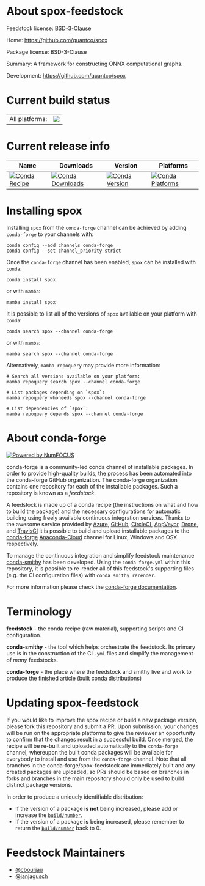About spox-feedstock
====================

Feedstock license: [BSD-3-Clause](https://github.com/conda-forge/spox-feedstock/blob/main/LICENSE.txt)

Home: https://github.com/quantco/spox

Package license: BSD-3-Clause

Summary: A framework for constructing ONNX computational graphs.

Development: https://github.com/quantco/spox

Current build status
====================


<table><tr><td>All platforms:</td>
    <td>
      <a href="https://dev.azure.com/conda-forge/feedstock-builds/_build/latest?definitionId=18786&branchName=main">
        <img src="https://dev.azure.com/conda-forge/feedstock-builds/_apis/build/status/spox-feedstock?branchName=main">
      </a>
    </td>
  </tr>
</table>

Current release info
====================

| Name | Downloads | Version | Platforms |
| --- | --- | --- | --- |
| [![Conda Recipe](https://img.shields.io/badge/recipe-spox-green.svg)](https://anaconda.org/conda-forge/spox) | [![Conda Downloads](https://img.shields.io/conda/dn/conda-forge/spox.svg)](https://anaconda.org/conda-forge/spox) | [![Conda Version](https://img.shields.io/conda/vn/conda-forge/spox.svg)](https://anaconda.org/conda-forge/spox) | [![Conda Platforms](https://img.shields.io/conda/pn/conda-forge/spox.svg)](https://anaconda.org/conda-forge/spox) |

Installing spox
===============

Installing `spox` from the `conda-forge` channel can be achieved by adding `conda-forge` to your channels with:

```
conda config --add channels conda-forge
conda config --set channel_priority strict
```

Once the `conda-forge` channel has been enabled, `spox` can be installed with `conda`:

```
conda install spox
```

or with `mamba`:

```
mamba install spox
```

It is possible to list all of the versions of `spox` available on your platform with `conda`:

```
conda search spox --channel conda-forge
```

or with `mamba`:

```
mamba search spox --channel conda-forge
```

Alternatively, `mamba repoquery` may provide more information:

```
# Search all versions available on your platform:
mamba repoquery search spox --channel conda-forge

# List packages depending on `spox`:
mamba repoquery whoneeds spox --channel conda-forge

# List dependencies of `spox`:
mamba repoquery depends spox --channel conda-forge
```


About conda-forge
=================

[![Powered by
NumFOCUS](https://img.shields.io/badge/powered%20by-NumFOCUS-orange.svg?style=flat&colorA=E1523D&colorB=007D8A)](https://numfocus.org)

conda-forge is a community-led conda channel of installable packages.
In order to provide high-quality builds, the process has been automated into the
conda-forge GitHub organization. The conda-forge organization contains one repository
for each of the installable packages. Such a repository is known as a *feedstock*.

A feedstock is made up of a conda recipe (the instructions on what and how to build
the package) and the necessary configurations for automatic building using freely
available continuous integration services. Thanks to the awesome service provided by
[Azure](https://azure.microsoft.com/en-us/services/devops/), [GitHub](https://github.com/),
[CircleCI](https://circleci.com/), [AppVeyor](https://www.appveyor.com/),
[Drone](https://cloud.drone.io/welcome), and [TravisCI](https://travis-ci.com/)
it is possible to build and upload installable packages to the
[conda-forge](https://anaconda.org/conda-forge) [Anaconda-Cloud](https://anaconda.org/)
channel for Linux, Windows and OSX respectively.

To manage the continuous integration and simplify feedstock maintenance
[conda-smithy](https://github.com/conda-forge/conda-smithy) has been developed.
Using the ``conda-forge.yml`` within this repository, it is possible to re-render all of
this feedstock's supporting files (e.g. the CI configuration files) with ``conda smithy rerender``.

For more information please check the [conda-forge documentation](https://conda-forge.org/docs/).

Terminology
===========

**feedstock** - the conda recipe (raw material), supporting scripts and CI configuration.

**conda-smithy** - the tool which helps orchestrate the feedstock.
                   Its primary use is in the construction of the CI ``.yml`` files
                   and simplify the management of *many* feedstocks.

**conda-forge** - the place where the feedstock and smithy live and work to
                  produce the finished article (built conda distributions)


Updating spox-feedstock
=======================

If you would like to improve the spox recipe or build a new
package version, please fork this repository and submit a PR. Upon submission,
your changes will be run on the appropriate platforms to give the reviewer an
opportunity to confirm that the changes result in a successful build. Once
merged, the recipe will be re-built and uploaded automatically to the
`conda-forge` channel, whereupon the built conda packages will be available for
everybody to install and use from the `conda-forge` channel.
Note that all branches in the conda-forge/spox-feedstock are
immediately built and any created packages are uploaded, so PRs should be based
on branches in forks and branches in the main repository should only be used to
build distinct package versions.

In order to produce a uniquely identifiable distribution:
 * If the version of a package **is not** being increased, please add or increase
   the [``build/number``](https://docs.conda.io/projects/conda-build/en/latest/resources/define-metadata.html#build-number-and-string).
 * If the version of a package **is** being increased, please remember to return
   the [``build/number``](https://docs.conda.io/projects/conda-build/en/latest/resources/define-metadata.html#build-number-and-string)
   back to 0.

Feedstock Maintainers
=====================

* [@cbourjau](https://github.com/cbourjau/)
* [@janjagusch](https://github.com/janjagusch/)


